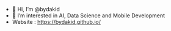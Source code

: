 - 👋 Hi, I’m @bydakid
- 👀 I’m interested in AI, Data Science and Mobile Development
- Website : https://bydakid.github.io/

